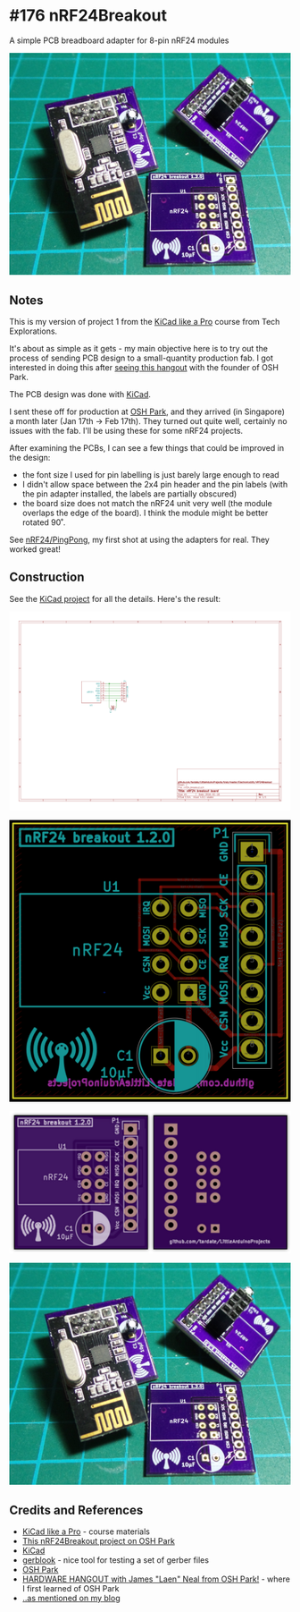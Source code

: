# #176 nRF24Breakout

A simple PCB breadboard adapter for 8-pin nRF24 modules

![Build](./assets/nRF24Breakout_build.jpg?raw=true)

## Notes

This is my version of project 1 from the
[KiCad like a Pro](http://txplore.tv/courses/kicad-pro)
course from Tech Explorations.

It's about as simple as it gets - my main objective here is to try out the process
of sending PCB design to a small-quantity production fab.
I got interested in doing this after [seeing this hangout](https://www.youtube.com/watch?v=XssjD97-xGM) with the
founder of OSH Park.

The PCB design was done with [KiCad](http://kicad-pcb.org/).

I sent these off for production at [OSH Park](https://oshpark.com/shared_projects/Js6JrEyC), and they arrived (in Singapore) a month later (Jan 17th -> Feb 17th). They turned out quite well, certainly no issues with the fab. I'll be using these for some nRF24 projects.

After examining the PCBs, I can see a few things that could be improved in the design:
* the font size I used for pin labelling is just barely large enough to read
* I didn't allow space between the 2x4 pin header and the pin labels (with the pin adapter installed, the labels are partially obscured)
* the board size does not match the nRF24 unit very well (the module overlaps the edge of the board). I think the module might be better rotated 90˚.

See [nRF24/PingPong](../../playground/nRF24/PingPong), my first shot at using the adapters for real. They worked great!

## Construction

See the [KiCad project](./kicad_project/nrf24_breakout.pro) for all the details. Here's the result:

![The Schematic](./assets/nRF24Breakout_schematic.png?raw=true)

![PCB](./assets/nRF24Breakout_pcb.png?raw=true)

![PCB render](./assets/nRF24Breakout_pcb_render.png?raw=true)

![Build](./assets/nRF24Breakout_build.jpg?raw=true)

## Credits and References
* [KiCad like a Pro](http://txplore.tv/courses/kicad-pro) - course materials
* [This nRF24Breakout project on OSH Park](https://oshpark.com/shared_projects/Js6JrEyC)
* [KiCad](http://kicad-pcb.org/)
* [gerblook](http://gerblook.org/) - nice tool for testing a set of gerber files
* [OSH Park](https://oshpark.com/)
* [HARDWARE HANGOUT with James "Laen" Neal from OSH Park!](https://www.youtube.com/watch?v=XssjD97-xGM) - where I first learned of OSH Park
* [..as mentioned on my blog](http://blog.tardate.com/2016/02/littlearduinoprojects176-nrf24-breakout.html)
